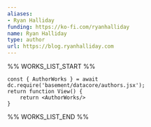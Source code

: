 ```yaml
---
aliases:
- Ryan Halliday
funding: https://ko-fi.com/ryanhalliday
name: Ryan Halliday
type: author
url: https://blog.ryanhalliday.com
---
```



%% WORKS_LIST_START %%

```datacorejsx
const { AuthorWorks } = await dc.require('basement/datacore/authors.jsx');
return function View() {
    return <AuthorWorks/>
}
```
%% WORKS_LIST_END %%